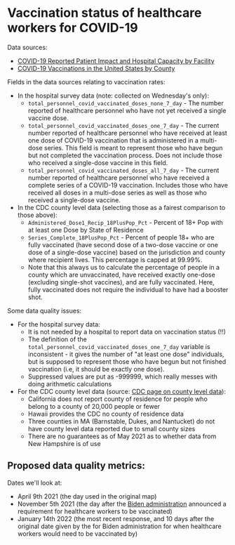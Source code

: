 # Vaccination status of healthcare workers for COVID-19

Data sources:
- [COVID-19 Reported Patient Impact and Hospital Capacity by Facility](https://healthdata.gov/Hospital/COVID-19-Reported-Patient-Impact-and-Hospital-Capa/anag-cw7u)
- [COVID-19 Vaccinations in the United States by County](https://data.cdc.gov/Vaccinations/COVID-19-Vaccinations-in-the-United-States-County/8xkx-amqh)

Fields in the data sources relating to vaccination rates: 
- In the hospital survey data (note: collected on Wednesday's only):
    - `total_personnel_covid_vaccinated_doses_none_7_day` - The number reported 
        of healthcare personnel who have not yet received a single vaccine dose.
    - `total_personnel_covid_vaccinated_doses_one_7_day` - The current number 
        reported of healthcare personnel who have received at least one dose 
        of COVID-19 vaccination that is administered 
        in a multi-dose series. This field is meant to represent those who have
        begun but not completed the vaccination process. Does not include those 
        who received a single-dose vaccine in this field.
    - `total_personnel_covid_vaccinated_doses_all_7_day` - The current number 
        reported of healthcare personnel who have received a complete series 
        of a COVID-19 vaccination. Includes those who have received all doses 
        in a multi-dose series as well as those who received a single-dose vaccine.
- In the CDC county level data (selecting those as a 
fairest comparison to those above):
    - `Administered_Dose1_Recip_18PlusPop_Pct` - Percent of 18+ Pop 
    with at least one Dose by State of Residence
    - `Series_Complete_18PlusPop_Pct` - Percent of people 18+ who are 
    fully vaccinated (have second dose of a two-dose vaccine or one 
    dose of a single-dose vaccine) based on the jurisdiction and county
    where recipient lives. This percentage is capped at 99.99%.
    - Note that this always us to calculate the percentage of people
    in a county which are unvaccinated, have received exactly one-dose
    (excluding single-shot vaccines), and are fully vaccinated. Here,
    fully vaccinated does not require the individual to have had
    a booster shot.

Some data quality issues:
- For the hospital survey data:
    - It is not needed by a hospital to report data on vaccination status (!!)
    - The definition of the `total_personnel_covid_vaccinated_doses_one_7_day`
    variable is inconsistent - it gives the number of "at least one dose"
    individuals, but is supposed to represent those who have begun but
    not finished vaccination (i.e, it should be exactly one dose). 
    - Suppressed values are put as -999999, which really messes with
    doing arithmetic calculations
- For the CDC county level data (source: [CDC page on county level data](https://www.cdc.gov/coronavirus/2019-ncov/vaccines/distributing/reporting-counties.html)):
    - California does not report county of residence for people
    who belong to a county of 20,000 people or fewer
    - Hawaii provides the CDC no county of residence data
    - Three counties in MA (Barnstable, Dukes, and Nantucket) do
    not have county level data reported due to small county sizes
    - There are no guarantees as of May 2021 as to whether
    data from New Hampshire is of use

Proposed data quality metrics:
- 


Dates we'll look at:
- April 9th 2021 (the day used in the original map)
- November 5th 2021 (the day after the [Biden administration](https://www.whitehouse.gov/briefing-room/statements-releases/2021/11/04/fact-sheet-biden-administration-announces-details-of-two-major-vaccination-policies/) announced
a requirement for healthcare workers to be vaccinated)
- January 14th 2022 (the most recent response, and 10 days after
the original date given by the for Biden administration for when
healthcare workers would need to be vaccinated by)


